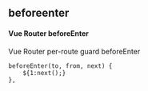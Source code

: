 ## beforeenter
#### Vue Router beforeEnter
Vue Router per-route guard beforeEnter
```
beforeEnter(to, from, next) {
	${1:next();}
},
```